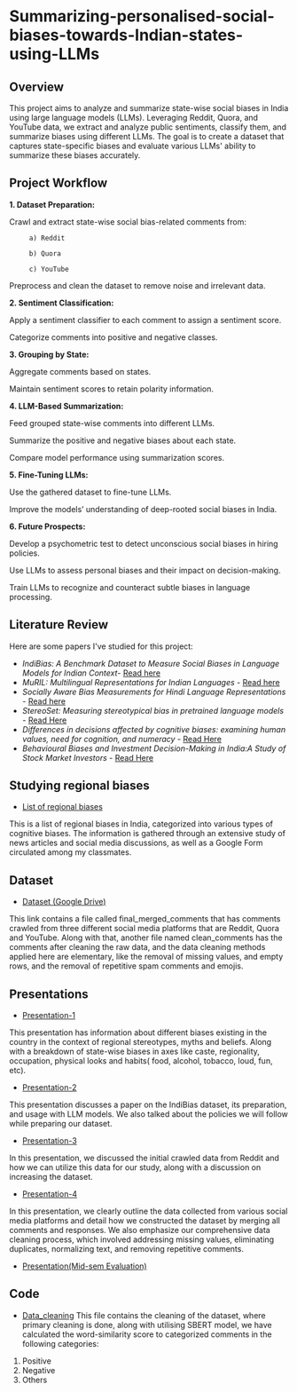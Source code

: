 # Summarizing-personalised-social-biases-towards-Indian-states-using-LLMs
## Overview

This project aims to analyze and summarize state-wise social biases in India using large language models (LLMs). Leveraging Reddit, Quora, and YouTube data, we extract and analyze public sentiments, classify them, and summarize biases using different LLMs. The goal is to create a dataset that captures state-specific biases and evaluate various LLMs' ability to summarize these biases accurately.

## Project Workflow

**1. Dataset Preparation:**
   
Crawl and extract state-wise social bias-related comments from:

         a) Reddit

         b) Quora

         c) YouTube

Preprocess and clean the dataset to remove noise and irrelevant data.

**2.  Sentiment Classification:**

Apply a sentiment classifier to each comment to assign a sentiment score.

Categorize comments into positive and negative classes.

**3.  Grouping by State:**

Aggregate comments based on states.

Maintain sentiment scores to retain polarity information.

**4. LLM-Based Summarization:**

Feed grouped state-wise comments into different LLMs.

Summarize the positive and negative biases about each state.

Compare model performance using summarization scores.

**5. Fine-Tuning LLMs:**

Use the gathered dataset to fine-tune LLMs.

Improve the models’ understanding of deep-rooted social biases in India.

**6. Future Prospects:**

Develop a psychometric test to detect unconscious social biases in hiring policies.

Use LLMs to assess personal biases and their impact on decision-making.

Train LLMs to recognize and counteract subtle biases in language processing.

## Literature Review

Here are some papers I've studied for this project:

- *IndiBias: A Benchmark Dataset to Measure Social Biases in Language Models for Indian Context*- [Read here](https://arxiv.org/abs/2403.20147)
- *MuRIL: Multilingual Representations for Indian Languages* - [Read here](https://arxiv.org/abs/2103.10730)
- *Socially Aware Bias Measurements for Hindi Language Representations* - [Read here](https://arxiv.org/abs/2110.07871)
- *StereoSet: Measuring stereotypical bias in pretrained language models* - [Read Here](https://aclanthology.org/2021.acl-long.416/)
- *Differences in decisions affected by cognitive biases: examining human values, need for cognition, and numeracy* - [Read Here](https://prc.springeropen.com/articles/10.1186/s41155-023-00265-z?utm_source=chatgpt.com)
- *Behavioural Biases and Investment Decision-Making in India:A Study of Stock Market Investors* - [Read Here](https://irjems.org/Volume-3-Issue-11/IRJEMS-V3I11P102.pdf)

## Studying regional biases
- [List of regional biases](https://docs.google.com/spreadsheets/d/1eKwjUe5UhHZSvtNiS4Kwy0dyowl7G2V6oPXfzHFRATg/edit?usp=sharing)

This is a list of regional biases in India, categorized into various types of cognitive biases. The information is gathered through an extensive study of news articles and social media discussions, as well as a Google Form circulated among my classmates.
  
## Dataset 

- [Dataset (Google Drive)](https://drive.google.com/drive/folders/1uS5B-y4OAZvb9xHRS7ZrXh5QVyHtik41?usp=drive_link)

This link contains a file called final_merged_comments that has comments crawled from three different social media platforms that are Reddit, Quora and YouTube. Along with that, another file named clean_comments has the comments after cleaning the raw data, and the data cleaning methods applied here are elementary, like the removal of missing values, and empty rows, and the removal of repetitive spam comments and emojis.


## Presentations 

- [Presentation-1](https://docs.google.com/presentation/d/1FpWwApohY7X4-R5gs5h47mRoa3VcavL6whEYGOiM4mQ/edit?usp=sharing)
  
This presentation has information about different biases existing in the country in the context of regional stereotypes, myths and beliefs. Along with a breakdown of state-wise biases in axes like caste, regionality, occupation, physical looks and habits( food, alcohol, tobacco, loud, fun, etc).
  
- [Presentation-2](https://docs.google.com/presentation/d/1B6vRR1Crb4xsdH-tQWH9BkGmoPiLYEBEb1AikXks-Vs/edit?usp=sharing)

This presentation discusses a paper on the IndiBias dataset, its preparation, and usage with LLM models. We also talked about the policies we will follow while preparing our dataset.

- [Presentation-3](https://docs.google.com/presentation/d/17diW7yOIRtt_v0C7wlCgANla-Mhv1QYeCot7fvIYDSQ/edit?usp=sharing)

In this presentation, we discussed the initial crawled data from Reddit and how we can utilize this data for our study, along with a discussion on increasing the dataset.

- [Presentation-4](https://docs.google.com/presentation/d/1EOsByCeHv7QQt2Xl9uS-QlDkeVRkMvMI0lCIEopzjMA/edit?usp=sharing)

In this presentation, we clearly outline the data collected from various social media platforms and detail how we constructed the dataset by merging all comments and responses. We also emphasize our comprehensive data cleaning process, which involved addressing missing values, eliminating duplicates, normalizing text, and removing repetitive comments.

- [Presentation(Mid-sem Evaluation)](https://docs.google.com/presentation/d/14-uCZWOnULY_gTC-6fnmfTM6U07NvvCodDSRbGkF2rc/edit?usp=sharing)

  
## Code

- [Data_cleaning](https://colab.research.google.com/drive/1qEGHVvUY9JrtbDrsh5AwGrvR2eSdiP5T?authuser=0#scrollTo=Bam4mgJi-HXW)
This file contains the cleaning of the dataset, where primary cleaning is done, along with utilising SBERT model, we have calculated the word-similarity score to categorized comments in the following categories:

1) Positive
2) Negative
3) Others
